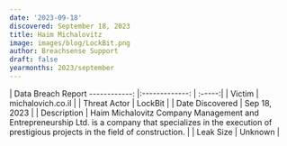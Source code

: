 ```yaml
---
date: '2023-09-18'
discovered: September 18, 2023
title: Haim Michalovitz
image: images/blog/LockBit.png
author: Breachsense Support
draft: false
yearmonths: 2023/september
---
```



| Data Breach Report
------------:     |:-------------:    | :-----:|
| Victim      | michalovich.co.il      | 
| Threat Actor      | LockBit      | 
| Date Discovered      | Sep 18, 2023      | 
| Description      | Haim Michalovitz Company Management and Entrepreneurship Ltd. is a company that specializes in the execution of prestigious projects in the field of construction.      | 
| Leak Size      | Unknown      | 

